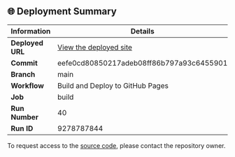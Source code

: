 ## 🌐 Deployment Summary

| Information | Details |
|-------------|---------|
| **Deployed URL** | [View the deployed site](https://First-Matter.github.io/multiplayer-test) |
| **Commit** | eefe0cd80850217adeb08ff86b797a93c6455901 |
| **Branch** | main |
| **Workflow** | Build and Deploy to GitHub Pages |
| **Job** | build |
| **Run Number** | 40 |
| **Run ID** | 9278787844 |

To request access to the [source code](https://github.com/First-Matter/playroom-hello-world), please contact the repository owner.
